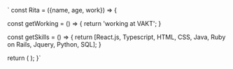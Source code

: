 ` const Rita = ({name, age, work}) => {
   
   const getWorking = () => {
    return 'working at VAKT';
   }
   
   const getSkills = () => {
    return [React.js, Typescript, HTML, CSS, Java, Ruby on Rails, Jquery, Python, SQL];
   }
   
   return (
    <Rita
      work={getWorking}
      skills={getSkills}
    />
   );
 }`


<!--
**ritchaves/ritchaves** is a ✨ _special_ ✨ repository because its `README.md` (this file) appears on your GitHub profile.

Here are some ideas to get you started:

- 🔭 I’m currently working on ...
- 🌱 I’m currently learning ...
- 👯 I’m looking to collaborate on ...
- 🤔 I’m looking for help with ...
- 💬 Ask me about ...
- 📫 How to reach me: ...
- 😄 Pronouns: ...
- ⚡ Fun fact: ...
-->
